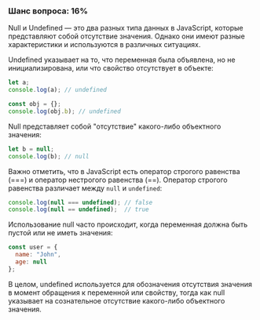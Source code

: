 ### Шанс вопроса: 16%

Null и Undefined — это два разных типа данных в JavaScript, которые представляют собой отсутствие значения. Однако они имеют разные характеристики и используются в различных ситуациях.

Undefined указывает на то, что переменная была объявлена, но не инициализирована, или что свойство отсутствует в объекте:
```javascript
let a;
console.log(a); // undefined

const obj = {};
console.log(obj.b); // undefined
```

Null представляет собой "отсутствие" какого-либо объектного значения:
```javascript
let b = null;
console.log(b); // null
```

Важно отметить, что в JavaScript есть оператор строгого равенства (===) и оператор нестрогого равенства (==). Оператор строгого равенства различает между `null` и `undefined`:
```javascript
console.log(null === undefined); // false
console.log(null == undefined);  // true
```

Использование null часто происходит, когда переменная должна быть пустой или не иметь значения:
```javascript
const user = {
  name: "John",
  age: null
};
```

В целом, undefined используется для обозначения отсутствия значения в момент обращения к переменной или свойству, тогда как null указывает на сознательное отсутствие какого-либо объектного значения.
